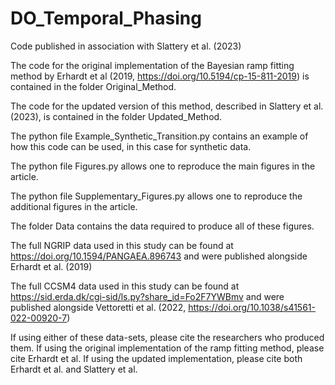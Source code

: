 # DO_Temporal_Phasing
Code published in association with Slattery et al. (2023)

The code for the original implementation of the Bayesian ramp fitting method by Erhardt et al (2019, https://doi.org/10.5194/cp-15-811-2019) is contained in the folder Original_Method.

The code for the updated version of this method, described in Slattery et al. (2023), is contained in the folder Updated_Method.

The python file Example_Synthetic_Transition.py contains an example of how this code can be used, in this case for synthetic data.

The python file Figures.py allows one to reproduce the main figures in the article.

The python file Supplementary_Figures.py allows one to reproduce the additional figures in the article.

The folder Data contains the data required to produce all of these figures.

The full NGRIP data used in this study can be found at https://doi.org/10.1594/PANGAEA.896743 and were published alongside Erhardt et al. (2019)

The full CCSM4 data used in this study can be found at https://sid.erda.dk/cgi-sid/ls.py?share_id=Fo2F7YWBmv and were published alongside Vettoretti et al. (2022, https://doi.org/10.1038/s41561-022-00920-7)

If using either of these data-sets, please cite the researchers who produced them. If using the original implementation of the ramp fitting method, please cite Erhardt et al. If using the updated implementation, please cite both Erhardt et al. and Slattery et al.
